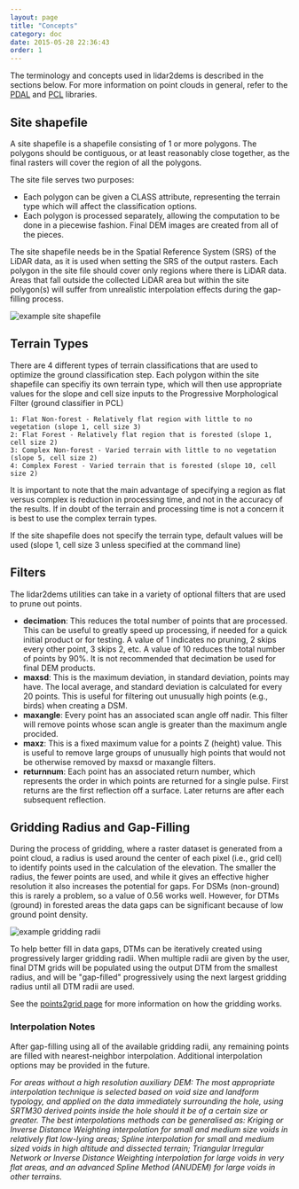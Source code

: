 ```yaml
---
layout: page
title: "Concepts"
category: doc
date: 2015-05-28 22:36:43
order: 1
---
```


The terminology and concepts used in lidar2dems is described in the sections below. For more information on point clouds in general, refer to the [PDAL](http://pdal.io) and [PCL](http://pointclouds.org) libraries.


## Site shapefile
A site shapefile is a shapefile consisting of 1 or more polygons. The polygons should be contiguous, or at least reasonably close together, as the final rasters will cover the region of all the polygons.

The site file serves two purposes:

* Each polygon can be given a CLASS attribute, representing the terrain type which will affect the classification options.
* Each polygon is processed separately, allowing the computation to be done in a piecewise fashion. Final DEM images are created from all of the pieces.

The site shapefile needs be in the Spatial Reference System (SRS) of the LiDAR data, as it is used when setting the SRS of the output rasters. Each polygon in the site file should cover only regions where there is LiDAR data. Areas that fall outside the collected LiDAR area but within the site polygon(s) will suffer from unrealistic interpolation effects during the gap-filling process.

![example site shapefile](/lidar2dems/assets/site.jpg)

## Terrain Types
There are 4 different types of terrain classifications that are used to optimize the ground classification step. Each polygon within the site shapefile can specifiy its own terrain type, which will then use appropriate values for the slope and cell size inputs to the Progressive Morphological Filter (ground classifier in PCL)

    1: Flat Non-forest - Relatively flat region with little to no vegetation (slope 1, cell size 3)
    2: Flat Forest - Relatively flat region that is forested (slope 1, cell size 2)
    3: Complex Non-forest - Varied terrain with little to no vegetation (slope 5, cell size 2)
    4: Complex Forest - Varied terrain that is forested (slope 10, cell size 2)

It is important to note that the main advantage of specifying a region as flat versus complex is reduction in processing time, and not in the accuracy of the results. If in doubt of the terrain and processing time is not a concern it is best to use the complex terrain types.

If the site shapefile does not specify the terrain type, default values will be used (slope 1, cell size 3 unless specified at the command line)


## Filters
The lidar2dems utilities can take in a variety of optional filters that are used to prune out points.

* **decimation**: This reduces the total number of points that are processed. This can be useful to greatly speed up processing, if needed for a quick initial product or for testing. A value of 1 indicates no pruning, 2 skips every other point, 3 skips 2, etc. A value of 10 reduces the total number of points by 90%. It is not recommended that decimation be used for final DEM products.
* **maxsd**: This is the maximum deviation, in standard deviation, points may have. The local average, and standard deviation is calculated for every 20 points. This is useful for filtering out unusually high points (e.g., birds) when creating a DSM.
* **maxangle**: Every point has an associated scan angle off nadir. This filter will remove points whose scan angle is greater than the maximum angle procided.
* **maxz**: This is a fixed maximum value for a points Z (height) value. This is useful to remove large groups of unusually high points that would not be otherwise removed by maxsd or maxangle filters.
* **returnnum**: Each point has an associated return number, which represents the order in which points are returned for a single pulse. First returns are the first reflection off a surface. Later returns are after each subsequent reflection.


## Gridding Radius and Gap-Filling
During the process of gridding, where a raster dataset is generated from a point cloud, a radius is used around the center of each pixel (i.e., grid cell) to identify points used in the calculation of the elevation. The smaller the radius, the fewer points are used, and while it gives an effective higher resolution it also increases the potential for gaps. For DSMs (non-ground) this is rarely a problem, so a value of 0.56 works well. However, for DTMs (ground) in forested areas the data gaps can be significant because of low ground point density. 

![example gridding radii](/lidar2dems/assets/P2G_Figure3.jpg)

To help better fill in data gaps, DTMs can be iteratively created using progressively larger gridding radii. When multiple radii are given by the user, final DTM grids will be populated using the output DTM from the smallest radius, and will be "gap-filled" progressively using the next largest gridding radius until all DTM radii are used.   

See the [points2grid page](http://www.opentopography.org/index.php/Tools/otsoftware/points2grid) for more information on how the gridding works.


### Interpolation Notes

After gap-filling using all of the available gridding radii, any remaining points are filled with nearest-neighbor interpolation.  Additional interpolation options may be provided in the future.

*For areas without a high resolution auxiliary DEM: The most appropriate interpolation technique is selected based on void size and landform typology, and applied on the data immediately surrounding the hole, using SRTM30 derived points inside the hole should it be of a certain size or greater. The best interpolations methods can be generalised as: Kriging or Inverse Distance Weighting interpolation for small and medium size voids in relatively flat low-lying areas; Spline interpolation for small and medium sized voids in high altitude and dissected terrain; Triangular Irregular Network or Inverse Distance Weighting interpolation for large voids in very flat areas, and an advanced Spline Method (ANUDEM) for large voids in other terrains.*

